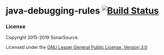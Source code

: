 # java-debugging-rules [![Build Status](https://travis-ci.org/SonarSource/java-debugging-rules.svg?branch=master)](https://travis-ci.org/SonarSource/java-debugging-rules)

### License

Copyright 2015-2019 SonarSource.

Licensed under the [GNU Lesser General Public License, Version 3.0](http://www.gnu.org/licenses/lgpl.txt)
